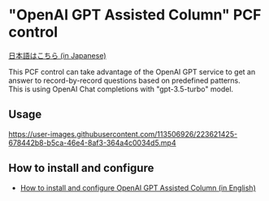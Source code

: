 # "OpenAI GPT Assisted Column" PCF control

[日本語はこちら (in Japanese)](./README.ja.md)

This PCF control can take advantage of the OpenAI GPT service to get an answer to record-by-record questions based on predefined patterns.  
This is using OpenAI Chat completions with "gpt-3.5-turbo" model.  

## Usage

<https://user-images.githubusercontent.com/113506926/223621425-678442b8-b5ca-46e4-8af3-364a4c0034d5.mp4>

## How to install and configure

- [How to install and configure OpenAI GPT Assisted Column (in English)](./Docs/SettingUp.md)
